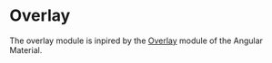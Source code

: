 # Overlay
The overlay module is inpired by the [Overlay](https://material.angular.io/cdk/overlay/overview) module of the Angular Material.